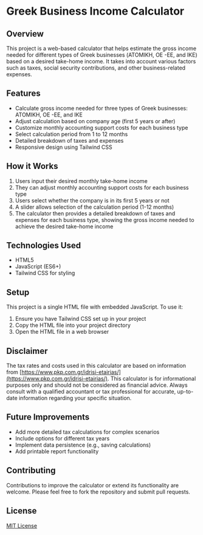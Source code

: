 # Greek Business Income Calculator

## Overview
This project is a web-based calculator that helps estimate the gross income needed for different types of Greek businesses (ΑΤΟΜΙΚΗ, ΟΕ -ΕΕ, and ΙΚΕ) based on a desired take-home income. It takes into account various factors such as taxes, social security contributions, and other business-related expenses.

## Features
- Calculate gross income needed for three types of Greek businesses: ΑΤΟΜΙΚΗ, ΟΕ -ΕΕ, and ΙΚΕ
- Adjust calculation based on company age (first 5 years or after)
- Customize monthly accounting support costs for each business type
- Select calculation period from 1 to 12 months
- Detailed breakdown of taxes and expenses
- Responsive design using Tailwind CSS

## How it Works
1. Users input their desired monthly take-home income
2. They can adjust monthly accounting support costs for each business type
3. Users select whether the company is in its first 5 years or not
4. A slider allows selection of the calculation period (1-12 months)
5. The calculator then provides a detailed breakdown of taxes and expenses for each business type, showing the gross income needed to achieve the desired take-home income

## Technologies Used
- HTML5
- JavaScript (ES6+)
- Tailwind CSS for styling

## Setup
This project is a single HTML file with embedded JavaScript. To use it:
1. Ensure you have Tailwind CSS set up in your project
2. Copy the HTML file into your project directory
3. Open the HTML file in a web browser

## Disclaimer
The tax rates and costs used in this calculator are based on information from [https://www.pkp.com.gr/idrisi-etairias/](https://www.pkp.com.gr/idrisi-etairias/). This calculator is for informational purposes only and should not be considered as financial advice. Always consult with a qualified accountant or tax professional for accurate, up-to-date information regarding your specific situation.

## Future Improvements
- Add more detailed tax calculations for complex scenarios
- Include options for different tax years
- Implement data persistence (e.g., saving calculations)
- Add printable report functionality

## Contributing
Contributions to improve the calculator or extend its functionality are welcome. Please feel free to fork the repository and submit pull requests.

## License
[MIT License](https://opensource.org/licenses/MIT)
